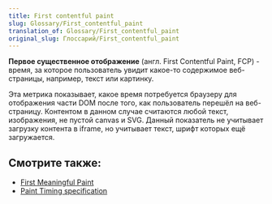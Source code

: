 ```yaml
---
title: First contentful paint
slug: Glossary/First_contentful_paint
translation_of: Glossary/First_contentful_paint
original_slug: Глоссарий/First_contentful_paint
---
```

**Первое существенное отображение** (англ. First Contentful Paint, FCP) - время, за которое пользователь увидит какое-то содержимое веб-страницы, например, текст или картинку.

Эта метрика показывает, какое время потребуется браузеру для отображения части DOM после того, как пользователь перешёл на веб-страницу. Контентом в данном случае считаются любой текст, изображения, не пустой canvas и SVG. Данный показатель не учитывает загрузку контента в iframe, но учитывает текст, шрифт которых ещё загружается.

## Смотрите также:

- [First Meaningful Paint](/ru/docs/Glossary/first_meaningful_paint)
- [Paint Timing specification](https://w3c.github.io/paint-timing/#first-contentful-paint)
